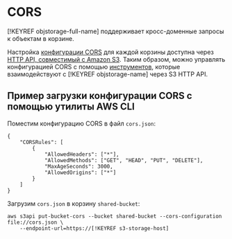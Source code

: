 # CORS

[!KEYREF objstorage-full-name] поддерживает кросс-доменные запросы к объектам в корзине.

Настройка [конфигурации CORS](configuration.md) для каждой корзины доступна через [HTTP API, совместимый с Amazon S3](../s3/index.md). Таким образом, можно управлять конфигурацией CORS с помощью [инструментов](../instruments/index.md), которые взаимодействуют с [!KEYREF objstorage-name] через S3 HTTP API.

## Пример загрузки конфигурации CORS с помощью утилиты AWS CLI

Поместим конфигурацию CORS в файл `cors.json`:

```
{
    "CORSRules": [
        {
            "AllowedHeaders": ["*"],
            "AllowedMethods": ["GET", "HEAD", "PUT", "DELETE"],
            "MaxAgeSeconds": 3000,
            "AllowedOrigins": ["*"]
        }
    ]
}
```

Загрузим `cors.json` в корзину `shared-bucket`:

```
aws s3api put-bucket-cors --bucket shared-bucket --cors-configuration file://cors.json \
    --endpoint-url=https://[!KEYREF s3-storage-host]
```